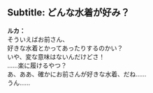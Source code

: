 # 

  
## Subtitle: どんな水着が好み？
  
**ルカ：**  
そういえばお前さん、  
好きな水着とかってあったりするのかい？  
いや、変な意味はないんだけどさ！  
……楽に履けるやつ？  
あ、ああ、確かにお前さんが好きな水着、だね……  
うん……  
